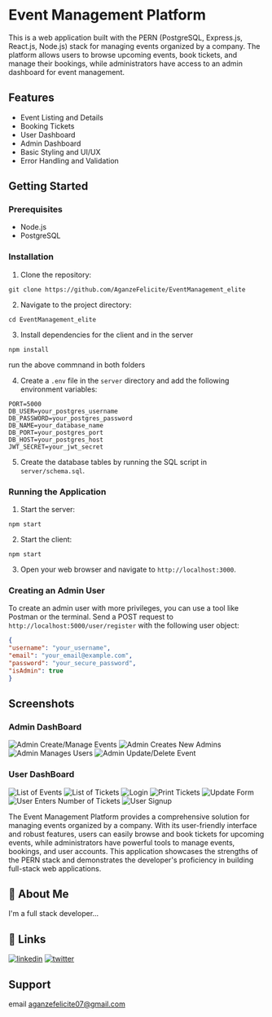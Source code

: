 # Event Management Platform

This is a web application built with the PERN (PostgreSQL, Express.js, React.js, Node.js) stack for managing events organized by a company. The platform allows users to browse upcoming events, book tickets, and manage their bookings, while administrators have access to an admin dashboard for event management.

## Features

- Event Listing and Details
- Booking Tickets
- User Dashboard
- Admin Dashboard
- Basic Styling and UI/UX
- Error Handling and Validation

## Getting Started

### Prerequisites

- Node.js
- PostgreSQL

### Installation

1. Clone the repository:
```
git clone https://github.com/AganzeFelicite/EventManagement_elite
```

2. Navigate to the project directory:
 ```
 cd EventManagement_elite
 ```

3. Install dependencies for the client and in the server
```
npm install
```
run the above commnand in both folders

4. Create a `.env` file in the `server` directory and add the following environment variables:
```
PORT=5000
DB_USER=your_postgres_username
DB_PASSWORD=your_postgres_password
DB_NAME=your_database_name
DB_PORT=your_postgres_port
DB_HOST=your_postgres_host
JWT_SECRET=your_jwt_secret
```

5. Create the database tables by running the SQL script in `server/schema.sql`.

### Running the Application

1. Start the server:
```
npm start
```

2. Start the client:
```
npm start
```


3. Open your web browser and navigate to `http://localhost:3000`.

### Creating an Admin User

To create an admin user with more privileges, you can use a tool like Postman or the terminal. Send a POST request to `http://localhost:5000/user/register` with the following user object:

```json
{
"username": "your_username",
"email": "your_email@example.com",
"password": "your_secure_password",
"isAdmin": true
}
```


## Screenshots

### Admin DashBoard
![Admin Create/Manage Events](https://github.com/AganzeFelicite/EventManagement_elite/blob/main/images/admin_create_manage_events.png)
![Admin Creates New Admins](https://github.com/AganzeFelicite/EventManagement_elite/blob/main/images/admin_creates_new_admins.png)
![Admin Manages Users](https://github.com/AganzeFelicite/EventManagement_elite/blob/main/images/admin_manages_users.png)
![Admin Update/Delete Event](https://github.com/AganzeFelicite/EventManagement_elite/blob/main/images/admin_update_delete_envt.png)

### User DashBoard
![List of Events](https://github.com/AganzeFelicite/EventManagement_elite/blob/main/images/listOfEvents_user_side.png)
![List of Tickets](https://github.com/AganzeFelicite/EventManagement_elite/blob/main/images/listOftickets.png)
![Login](https://github.com/AganzeFelicite/EventManagement_elite/blob/main/images/login.png)
![Print Tickets](https://github.com/AganzeFelicite/EventManagement_elite/blob/main/images/printTickets.png)
![Update Form](https://github.com/AganzeFelicite/EventManagement_elite/blob/main/images/updateForm.png)
![User Enters Number of Tickets](https://github.com/AganzeFelicite/EventManagement_elite/blob/main/images/user_enters%20_number_of_tickets.png)
![User Signup](https://github.com/AganzeFelicite/EventManagement_elite/blob/main/images/user_signup.png)



The Event Management Platform provides a comprehensive solution for managing events organized by a company. With its user-friendly interface and robust features, users can easily browse and book tickets for upcoming events, while administrators have powerful tools to manage events, bookings, and user accounts. This application showcases the strengths of the PERN stack and demonstrates the developer's proficiency in building full-stack web applications.


## 🚀 About Me
I'm a full stack developer...


## 🔗 Links

[![linkedin](https://img.shields.io/badge/linkedin-0A66C2?style=for-the-badge&logo=linkedin&logoColor=white)](https://www.linkedin.com/in/aganzefelicite2021/)
[![twitter](https://img.shields.io/badge/twitter-1DA1F2?style=for-the-badge&logo=twitter&logoColor=white)](https://twitter.com/AganzeFelicite)


## Support
email aganzefelicite07@gmail.com 
